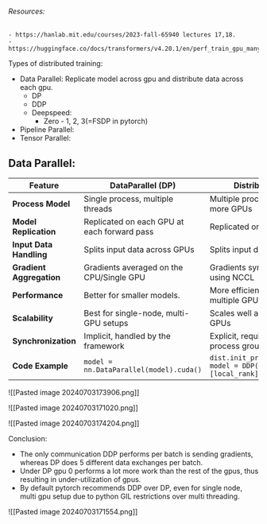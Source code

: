
###### Resources:
	- https://hanlab.mit.edu/courses/2023-fall-65940 lectures 17,18.
	- https://huggingface.co/docs/transformers/v4.20.1/en/perf_train_gpu_many

Types of distributed training:
- Data Parallel: Replicate model across gpu and distribute data across each gpu.
	- DP
	- DDP
	- Deepspeed:
		- Zero - 1, 2, 3(=FSDP in pytorch)
- Pipeline Parallel:
- Tensor Parallel:


## Data Parallel:

| Feature                  | DataParallel (DP)                           | DistributedDataParallel (DDP)                                                          |
| ------------------------ | ------------------------------------------- | -------------------------------------------------------------------------------------- |
| **Process Model**        | Single process, multiple threads            | Multiple processes, each handling one or more GPUs                                     |
| **Model Replication**    | Replicated on each GPU at each forward pass | Replicated once per process                                                            |
| **Input Data Handling**  | Splits input data across GPUs               | Splits input data across processes                                                     |
| **Gradient Aggregation** | Gradients averaged on the CPU/Single GPU    | Gradients synchronized across processes using NCCL                                     |
| **Performance**          | Better for smaller models.                  | More efficient, better scaling across multiple GPUs and nodes.                         |
| **Scalability**          | Best for single-node, multi-GPU setups      | Scales well across multiple nodes and GPUs                                             |
| **Synchronization**      | Implicit, handled by the framework          | Explicit, requires setting up distributed process groups                               |
| **Code Example**         | `model = nn.DataParallel(model).cuda()`     | `dist.init_process_group(backend='nccl'); model = DDP(model, device_ids=[local_rank])` |

![[Pasted image 20240703173906.png]]

![[Pasted image 20240703171020.png]]

![[Pasted image 20240703174204.png]]

Conclusion:
- The only communication DDP performs per batch is sending gradients, whereas DP does 5 different data exchanges per batch.
- Under DP gpu 0 performs a lot more work than the rest of the gpus, thus resulting in under-utilization of gpus.
- By default pytorch recommends DDP over DP, even for single node, multi gpu setup due to python GIL restrictions over multi threading.

![[Pasted image 20240703171554.png]]